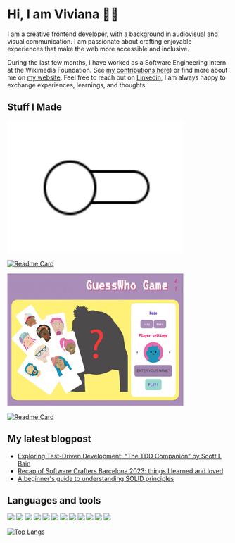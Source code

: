 # Hi, I am Viviana 👋🏽 

I am a creative frontend developer, with a background in audiovisual and visual communication. I am passionate about crafting enjoyable experiences that make the web more accessible and inclusive.

During the last few months, I have worked as a Software Engineering intern at the Wikimedia Foundation. See [my contributions here](https://github.com/wikimedia/mediawiki-extensions-GrowthExperiments/commits?author=vivitt)) or find more about me on [my website](https://www.viviyanez.dev/). Feel free to reach out on [Linkedin](https://www.linkedin.com/in/viviana-yanez/), I am always happy to exchange experiences, learnings, and thoughts.

## Stuff I Made
<div>
<div>

<img src='https://raw.githubusercontent.com/vivitt/reusable-switch-component/main/assets/horizontal.png' width=400 height=300 alt='A fully accessible switcher web component with show label option and disabled state'/>

[![Readme Card](https://github-readme-stats.vercel.app/api/pin/?username=vivitt&repo=reusable-switch-component&show_owner=true)](https://github.com/vivitt/reusable-switch-component)
</div>
<div>
<img src='https://raw.githubusercontent.com/vivitt/Guess_Who_GAME/master/public/111.jpg' width=400 height=300 alt='Guess Who Game'/>

[![Readme Card](https://github-readme-stats.vercel.app/api/pin/?username=vivitt&repo=Guess_Who_GAME&show_owner=true)](https://github.com/vivitt/Guess_Who_GAME)

</div>
</div>

## My latest blogpost
- [Exploring Test-Driven Development: “The TDD Companion” by Scott L Bain](https://viviyanez.hashnode.dev/exploring-test-driven-development-the-tdd-companion-by-scott-l-bain)
- [Recap of Software Crafters Barcelona 2023: things I learned and loved](https://www.viviyanez.dev/blog/posts/Recap-from-Software-Crafters-Barcelona)
- [A beginner's guide to understanding SOLID principles](https://viviyanez.hashnode.dev/a-beginners-guide-to-understanding-solid-principles)

## Languages and tools 
<p>
  <img src="https://img.shields.io/badge/HTML5-E34F26?style=for-the-badge&logo=html5&logoColor=white" />
  <img src="https://img.shields.io/badge/CSS3-1572B6?style=for-the-badge&logo=css3&logoColor=white" />
  <img src="https://img.shields.io/badge/JavaScript-323330?style=for-the-badge&logo=javascript&logoColor=F7DF1E" / >
  <img src="https://img.shields.io/badge/SASS-ff69b4?style=for-the-badge&logo=sass&logoColor=white" />
  <img src="https://img.shields.io/badge/React-20232A?style=for-the-badge&logo=react&logoColor=61DAFB" />
  <img src="https://img.shields.io/badge/Vue.js-35495E?style=for-the-badge&logo=vuedotjs&logoColor=4FC08D" />
  <img src="https://img.shields.io/badge/Jest-brigthengreen?style=for-the-badge&logo=jest&logoColor=white" />
  <img src="https://img.shields.io/badge/Node.js-339933?style=for-the-badge&logo=nodedotjs&logoColor=white" />
  <img src="https://img.shields.io/badge/MongoDB-4EA94B?style=for-the-badge&logo=mongodb&logoColor=white" />
  <img src="https://img.shields.io/badge/MySQL-00000F?style=for-the-badge&logo=mysql&logoColor=white" />
  <img src="https://img.shields.io/badge/Visual_Studio_Code-0078D4?style=for-the-badge&logo=visual%20studio%20code&logoColor=white" />
   <img src="https://img.shields.io/badge/figma-blueviolet?style=for-the-badge&logo=figma&logoColor=white" />
</p>



[![Top Langs](https://github-readme-stats.vercel.app/api/top-langs/?username=vivitt&layout=donut)](https://github.com/vivitt/github-readme-stats)

<!--**vivitt/vivitt** is a ✨ _special_ ✨ repository because its `README.md` (this file) appears on your GitHub profile.
